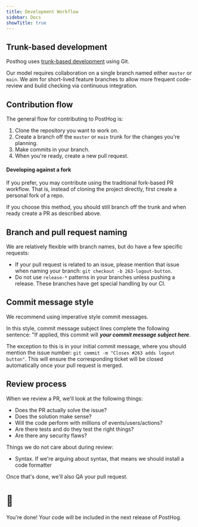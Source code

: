 ```yaml
---
title: Development Workflow
sidebar: Docs
showTitle: true
---
```


## Trunk-based development

Posthog uses <a href="https://cloud.google.com/architecture/devops/devops-tech-trunk-based-development" target="_blank">
trunk-based development</a> using Git.

Our model requires collaboration on a single branch named either `master` or `main`. We aim for short-lived feature branches to allow more frequent code-review and build checking via continuous integration.

## Contribution flow

The general flow for contributing to PostHog is:

1. Clone the repository you want to work on. 
2. Create a branch off the `master` or `main` trunk for the changes you're planning.
3. Make commits in your branch.
4. When you're ready, create a new pull request.

#### Developing against a fork

If you prefer, you may contribute using the traditional fork-based PR workflow. That is, instead of cloning the project directly, first create a personal fork of a repo. 

If you choose this method, you should still branch off the trunk and when ready create a PR as described above. 

## Branch and pull request naming

We are relatively flexible with branch names, but do have a few specific requests:

- If your pull request is related to an issue, please mention that issue when naming your branch: `git checkout -b 263-logout-button`.
- Do not use `release-*` patterns in your branches unless pushing a release. These branches have get special handling by our CI.

## Commit message style

We recommend using imperative style commit messages. 

In this style, commit message subject lines complete the following sentence: "If applied, this commit will _**your commit message subject here**_.

The exception to this is in your initial commit message, where you should mention the issue number: `git commit -m "Closes #263 adds logout button"`. This will ensure the corresponding ticket will be closed automatically once your pull request is merged.

## Review process

When we review a PR, we'll look at the following things:
- Does the PR actually solve the issue?
- Does the solution make sense?
- Will the code perform with millions of events/users/actions?
- Are there tests and do they test the right things?
- Are there any security flaws?

Things we do not care about during review:
- Syntax. If we're arguing about syntax, that means we should install a code formatter

Once that's done, we'll also QA your pull request.

# 🎉

You're done! Your code will be included in the next release of PostHog.
